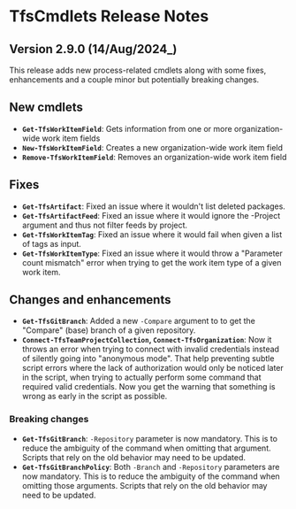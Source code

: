 # TfsCmdlets Release Notes

## Version 2.9.0 (14/Aug/2024_)

This release adds new process-related cmdlets along with some fixes, enhancements and a couple minor but potentially breaking changes.

## New cmdlets

- **`Get-TfsWorkItemField`**: Gets information from one or more organization-wide work item fields
- **`New-TfsWorkItemField`**: Creates a new organization-wide work item field
- **`Remove-TfsWorkItemField`**: Removes an organization-wide work item field

## Fixes

- **`Get-TfsArtifact`**: Fixed an issue where it wouldn't list deleted packages.
- **`Get-TfsArtifactFeed`**: Fixed an issue where it would ignore the -Project argument and thus not filter feeds by project.
- **`Get-TfsWorkItemTag`**: Fixed an issue where it would fail when given a list of tags as input.
- **`Get-TfsWorkItemType`**: Fixed an issue where it would throw a "Parameter count mismatch" error when trying to get the work item type of a given work item.

## Changes and enhancements

- **`Get-TfsGitBranch`**: Added a new `-Compare` argument to  to get the "Compare" (base) branch of a given repository.
- **`Connect-TfsTeamProjectCollection`, `Connect-TfsOrganization`**: Now it throws an error when trying to connect with invalid credentials instead of silently going into "anonymous mode". That help preventing subtle script errors where the lack of authorization would only be noticed later in the script, when trying to actually perform some command that required valid credentials. Now you get the warning that something is wrong as early in the script as possible.

### Breaking changes

- **`Get-TfsGitBranch`**: `-Repository` parameter is now mandatory. This is to reduce the ambiguity of the command when omitting that argument. Scripts that rely on the old behavior may need to be updated.
- **`Get-TfsGitBranchPolicy`**: Both `-Branch` and `-Repository` parameters are now mandatory. This is to reduce the ambiguity of the command when omitting those arguments. Scripts that rely on the old behavior may need to be updated.
